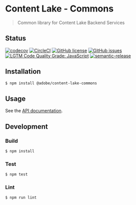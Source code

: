 # Content Lake - Commons

> Common library for Content Lake Backend Services

## Status
[![codecov](https://img.shields.io/codecov/c/github/adobe/content-lake-commons.svg)](https://codecov.io/gh/adobe/content-lake-commons)
[![CircleCI](https://img.shields.io/circleci/project/github/adobe/content-lake-commons.svg)](https://circleci.com/gh/adobe/content-lake-commons)
[![GitHub license](https://img.shields.io/github/license/adobe/content-lake-commons.svg)](https://github.com/adobe/content-lake-commons/blob/master/LICENSE.txt)
[![GitHub issues](https://img.shields.io/github/issues/adobe/content-lake-commons.svg)](https://github.com/adobe/content-lake-commons/issues)
[![LGTM Code Quality Grade: JavaScript](https://img.shields.io/lgtm/grade/javascript/g/adobe/content-lake-commons.svg?logo=lgtm&logoWidth=18)](https://lgtm.com/projects/g/adobe/content-lake-commons)
[![semantic-release](https://img.shields.io/badge/%20%20%F0%9F%93%A6%F0%9F%9A%80-semantic--release-e10079.svg)](https://github.com/semantic-release/semantic-release)

## Installation

```bash
$ npm install @adobe/content-lake-commons
```

## Usage

See the [API documentation](docs/API.md).

## Development

### Build

```bash
$ npm install
```

### Test

```bash
$ npm test
```

### Lint

```bash
$ npm run lint
```
